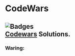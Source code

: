 # CodeWars  
![Badges](https://www.codewars.com/users/NIaa/badges/large)  
[Codewars](https://www.codewars.com/users/NIaa) Solutions.  
---
### Waring:  
